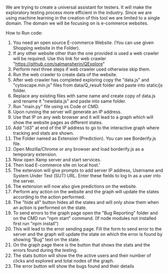 We are trying to create a universal assistant for testers. It will make the exploratory testing process more efficient in the industry. Since we are using machine learning in the creation of this tool we are limited to a single domain. The domain we will be focusing on is e-commerce websites.

How to Run code:

1.	You need an open source E-commerce Website. (You can use given Shopping website in the Folder).
2.	If any other website other than the one provided is used a web crawler will be required. Use this link for web crawler "https://github.com/salmansherin/QExplore"
3.	Perform next three steps if web crawler used otherwise skip them.
4.	Run the web crawler to create data of the website.
5.	After web crawler has completed exploring copy the "data.js" and "cytoscape.min.js" files from data/Q_result folder and paste into static/js folder.
6.	Replace any existing files with same name and create copy of data.js and rename it "newdata.js" and paste into same folder.
7.	Run "main.py" file using vs Code or CMD.
8.	Upon running the server will generate an IP address.
9.	Use that IP on any web browser and it will lead to a graph which will show the website pages as different states.
10.	Add "/d3" at end of the IP address to go to the interactive graph where tracking and stats are shown.
11.	The Folder named as Extension (Prediction). You can see Borderify.js file.
12.	Open Mozilla/Chrome or any browser and load borderify.js as a temporary extension.
13.	Now open Xamp server and start services.
14.	Then load E-commerce site on local host.'
15.	The extension will give prompts to add server IP address, Username and System Under Test (SUT) URL. Enter these fields to log In as a user into the server. 
16.	The extension will now also give predictions on the website.
17.	Perform any action on the website and the graph will update the states according to the action performed.
18.	The "hide all" button hides all the states and will only show them when an action is performed on the state.
19.	To send errors to the graph page open the "Bug Reporting" folder and on the CMD run "npm start" command. (If node modules not installed first run "npm install")
20.	This will lead to the error sending page. Fill the form to send error to the server and the graph will update the state on which the error is found by showing "Bug" text on the state.
21.	On the graph page there is the button that shows the stats and the errors found during the testing.
22.	The stats button will show the the active users and their number of clicks and explored and total nodes of the graph.
23.	The error button will show the bugs found and their details
